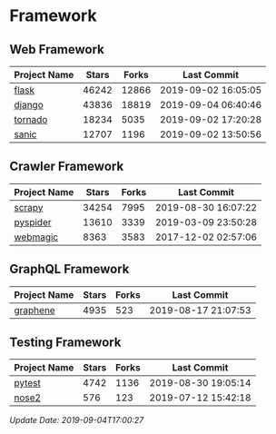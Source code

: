 # Framework

## Web Framework

| Project Name | Stars | Forks | Last Commit |
| ------------ | ----- | ----- | ----------- |
| [flask](https://github.com/pallets/flask) | 46242 | 12866 | 2019-09-02 16:05:05 |
| [django](https://github.com/django/django) | 43836 | 18819 | 2019-09-04 06:40:46 |
| [tornado](https://github.com/tornadoweb/tornado) | 18234 | 5035 | 2019-09-02 17:20:28 |
| [sanic](https://github.com/huge-success/sanic) | 12707 | 1196 | 2019-09-02 13:50:56 |

## Crawler Framework

| Project Name | Stars | Forks | Last Commit |
| ------------ | ----- | ----- | ----------- |
| [scrapy](https://github.com/scrapy/scrapy) | 34254 | 7995 | 2019-08-30 16:07:22 |
| [pyspider](https://github.com/binux/pyspider) | 13610 | 3339 | 2019-03-09 23:50:28 |
| [webmagic](https://github.com/code4craft/webmagic) | 8363 | 3583 | 2017-12-02 02:57:06 |

## GraphQL Framework

| Project Name | Stars | Forks | Last Commit |
| ------------ | ----- | ----- | ----------- |
| [graphene](https://github.com/graphql-python/graphene) | 4935 | 523 | 2019-08-17 21:07:53 |

## Testing Framework

| Project Name | Stars | Forks | Last Commit |
| ------------ | ----- | ----- | ----------- |
| [pytest](https://github.com/pytest-dev/pytest) | 4742 | 1136 | 2019-08-30 19:05:14 |
| [nose2](https://github.com/nose-devs/nose2) | 576 | 123 | 2019-07-12 15:42:18 |

*Update Date: 2019-09-04T17:00:27*